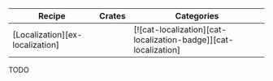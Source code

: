| Recipe | Crates | Categories |
|--------|--------|------------|
| [Localization][ex-localization] |  | [![cat-localization][cat-localization-badge]][cat-localization] |

<div class="hidden">
TODO
</div>
